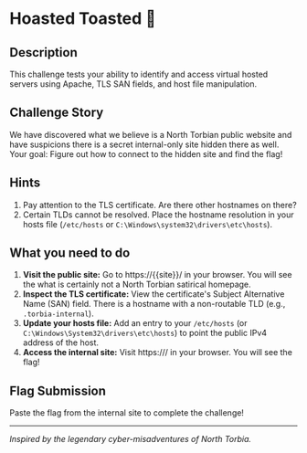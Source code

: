 # Hoasted Toasted 🍞
## Description
This challenge tests your ability to identify and access virtual hosted servers using Apache, TLS SAN fields, and host file manipulation.

## Challenge Story
We have discovered what we believe is a North Torbian public website and have suspicions there is a secret internal-only site hidden there as well. Your goal: Figure out how to connect to the hidden site and find the flag!

## Hints
1. Pay attention to the TLS certificate. Are there other hostnames on there?
2. Certain TLDs cannot be resolved. Place the hostname resolution in your hosts file (`/etc/hosts` or `C:\Windows\system32\drivers\etc\hosts`).


## What you need to do
1. **Visit the public site:**
   Go to https://{{site}}/ in your browser. You will see the what is certainly not a North Torbian satirical homepage.
2. **Inspect the TLS certificate:**
   View the certificate's Subject Alternative Name (SAN) field. There is a hostname with a non-routable TLD (e.g., `.torbia-internal`).
3. **Update your hosts file:**
   Add an entry to your `/etc/hosts` (or `C:\Windows\System32\drivers\etc\hosts`) to point the public IPv4 address of the host.
4. **Access the internal site:**
   Visit https://<internal-hostname>/ in your browser. You will see the flag!

## Flag Submission
Paste the flag from the internal site to complete the challenge!

---

*Inspired by the legendary cyber-misadventures of North Torbia.*

